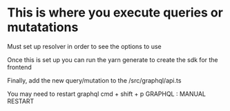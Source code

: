 # This is where you execute queries or mutatations

Must set up resolver in order to see the options to use

Once this is set up you can run the yarn generate to create the sdk for the frontend

Finally, add the new query/mutation to the /src/graphql/api.ts

You may need to restart graphql
cmd + shift + p
GRAPHQL : MANUAL RESTART
